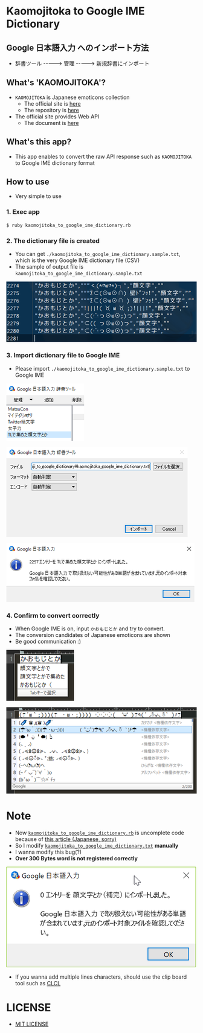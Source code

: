 # Kaomojitoka to Google IME Dictionary

## Google 日本語入力 へのインポート方法
- 辞書ツール -----> 管理 -----> 新規辞書にインポート

## What's 'KAOMOJITOKA'?
- `KAOMOJITOKA` is Japanese emoticons collection
    - The official site is [here](http://kaomoji.n-at.me/)
    - The repository is [here](https://github.com/tatat/kaomoji.html)
- The official site provides Web API
    - The document is [here](https://github.com/tatat/kaomoji.html/blob/master/README.md)

## What's this app?
- This app enables to convert the raw API response such as `KAOMOJITOKA` to Google IME dictionary format

## How to use
- Very simple to use

### 1. Exec app
```bash
$ ruby kaomojitoka_to_google_ime_dictionary.rb
```

### 2. The dictionary file is created
- You can get `./kaomojitoka_to_google_ime_dictionary.sample.txt`, which is the very Google IME dictionary file (CSV)
- The sample of output file is `kaomojitoka_to_google_ime_dictionary.sample.txt`

![kaomojitoka_to_google_ime_dictionary_01.png](screenshots/kaomojitoka_to_google_ime_dictionary_01.png)

### 3. Import dictionary file to Google IME
- Please import `./kaomojitoka_to_google_ime_dictionary.sample.txt` to Google IME

![kaomojitoka_to_google_ime_dictionary_11.png](screenshots/kaomojitoka_to_google_ime_dictionary_11.png)

![kaomojitoka_to_google_ime_dictionary_12.png](screenshots/kaomojitoka_to_google_ime_dictionary_12.png)

![kaomojitoka_to_google_ime_dictionary_13.png](screenshots/kaomojitoka_to_google_ime_dictionary_13.png)

### 4. Confirm to convert correctly
- When Google IME is on, input `かおもじとか` and try to convert.
- The conversion candidates of Japanese emoticons are shown
- Be good communication :)

![kaomojitoka_to_google_ime_dictionary_21.png](screenshots/kaomojitoka_to_google_ime_dictionary_21.png)

![kaomojitoka_to_google_ime_dictionary_22.png](screenshots/kaomojitoka_to_google_ime_dictionary_22.png)

# Note
- Now [`kaomojitoka_to_google_ime_dictionary.rb`](https://github.com/corselia/kaomojitoka-to-google-ime-dictionary/blob/master/kaomojitoka_to_google_ime_dictionary.rb) is uncomplete code because of [this article (Japanese, sorry)](https://obel.hatenablog.jp/entry/20180610/1528593119)
- So I modify [`kaomojitoka_to_google_ime_dictionary.txt`](https://github.com/corselia/kaomojitoka-to-google-ime-dictionary/blob/master/kaomojitoka_to_google_ime_dictionary.txt) **manually**
- I wanna modify this bug(?)
- **Over 300 Bytes word is not registered correctly**

![kaomojitoka_to_google_ime_dictionary_not_registered.png](screenshots/kaomojitoka_to_google_ime_dictionary_not_registered.png)
- If you wanna add multiple lines characters, should use the clip board tool such as [CLCL](https://www.nakka.com/soft/clcl/)

# LICENSE
- [MIT LICENSE](LICENSE)
